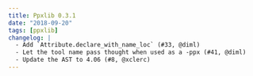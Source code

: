 ```yaml
---
title: Ppxlib 0.3.1
date: "2018-09-20"
tags: [ppxlib]
changelog: |
  - Add `Attribute.declare_with_name_loc` (#33, @diml)
  - Let the tool name pass thought when used as a -ppx (#41, @diml)
  - Update the AST to 4.06 (#8, @xclerc)
---
```


